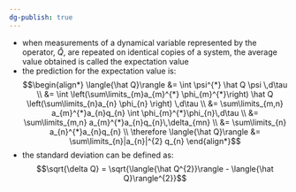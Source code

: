 ```yaml
---
dg-publish: true
---
```


-  when measurements of a dynamical variable represented by the operator, $\hat Q$, are repeated on identical copies of a system, the average value obtained is called the expectation value
- the prediction for the expectation value is: 
$$\begin{align*}
	\langle{\hat Q}\rangle &= \int \psi^{*} \hat Q \psi \,d\tau \\ 
	&= \int \left(\sum\limits_{m}a_{m}^{*} \phi_{m}^{*}\right) \hat Q \left(\sum\limits_{n}a_{n} \phi_{n} \right) \,d\tau \\
	&= \sum\limits_{m,n} a_{m}^{*}a_{n}q_{n} \int \phi_{m}^{*}\phi_{n}\,d\tau \\
	&= \sum\limits_{m,n} a_{m}^{*}a_{n}q_{n}\,\delta_{mn} \\
	&= \sum\limits_{n} a_{n}^{*}a_{n}q_{n} \\
	\therefore \langle{\hat Q}\rangle &= \sum\limits_{n}|a_{n}|^{2} q_{n}
\end{align*}$$
- the standard deviation can be defined as: 
  $$\sqrt{\delta Q} = \sqrt{\langle{\hat Q^{2}}\rangle - \langle{\hat Q}\rangle^{2}}$$
